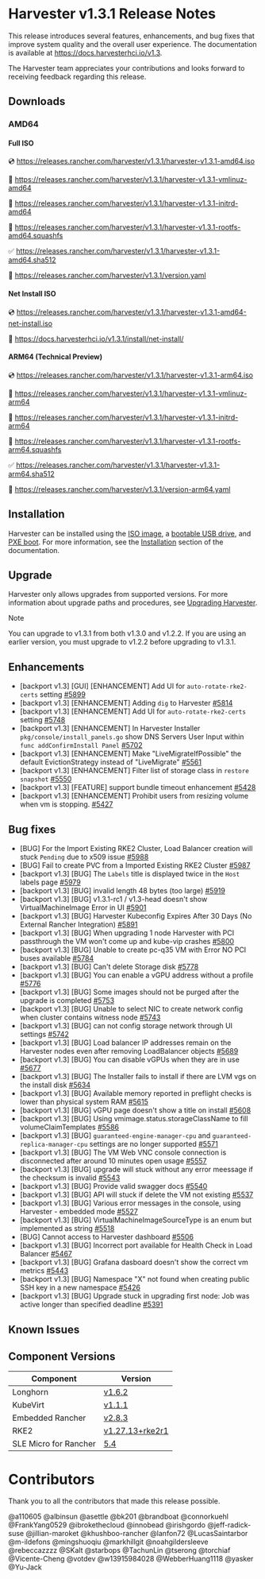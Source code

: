 # Harvester v1.3.1 Release Notes

This release introduces several features, enhancements, and bug fixes that improve system quality and the overall user experience. The documentation is available at https://docs.harvesterhci.io/v1.3.

The Harvester team appreciates your contributions and looks forward to receiving feedback regarding this release.

## Downloads

### AMD64

#### Full ISO

:cd: https://releases.rancher.com/harvester/v1.3.1/harvester-v1.3.1-amd64.iso

:file_folder: https://releases.rancher.com/harvester/v1.3.1/harvester-v1.3.1-vmlinuz-amd64

:file_folder: https://releases.rancher.com/harvester/v1.3.1/harvester-v1.3.1-initrd-amd64

:file_folder: https://releases.rancher.com/harvester/v1.3.1/harvester-v1.3.1-rootfs-amd64.squashfs

:white_check_mark: https://releases.rancher.com/harvester/v1.3.1/harvester-v1.3.1-amd64.sha512

:memo: https://releases.rancher.com/harvester/v1.3.1/version.yaml


#### Net Install ISO

:cd: https://releases.rancher.com/harvester/v1.3.1/harvester-v1.3.1-amd64-net-install.iso

:memo: https://docs.harvesterhci.io/v1.3.1/install/net-install/


#### ARM64 (Technical Preview)

:cd: https://releases.rancher.com/harvester/v1.3.1/harvester-v1.3.1-arm64.iso

:file_folder: https://releases.rancher.com/harvester/v1.3.1/harvester-v1.3.1-vmlinuz-arm64

:file_folder: https://releases.rancher.com/harvester/v1.3.1/harvester-v1.3.1-initrd-arm64

:file_folder: https://releases.rancher.com/harvester/v1.3.1/harvester-v1.3.1-rootfs-arm64.squashfs

:white_check_mark: https://releases.rancher.com/harvester/v1.3.1/harvester-v1.3.1-arm64.sha512

:memo: https://releases.rancher.com/harvester/v1.3.1/version-arm64.yaml



## Installation

Harvester can be installed using the [ISO image](https://docs.harvesterhci.io/v1.3/install/index), a [bootable USB drive](https://docs.harvesterhci.io/v1.3/install/usb-install), and [PXE boot](https://docs.harvesterhci.io/v1.3/install/pxe-boot-install). For more information, see the [Installation](https://docs.harvesterhci.io/v1.3/install/requirements) section of the documentation.


## Upgrade

Harvester only allows upgrades from supported versions. For more information about upgrade paths and procedures, see [Upgrading Harvester](https://docs.harvesterhci.io/v1.3/upgrade/index).

> [!NOTE]
> You can upgrade to v1.3.1 from both v1.3.0 and v1.2.2. If you are using an earlier version, you must upgrade to v1.2.2 before upgrading to v1.3.1.


## Enhancements


- [backport v1.3] [GUI] [ENHANCEMENT] Add UI for `auto-rotate-rke2-certs` setting [#5899](https://github.com/harvester/harvester/issues/5899)
- [backport v1.3] [ENHANCEMENT] Adding `dig` to Harvester [#5814](https://github.com/harvester/harvester/issues/5814)
- [backport v1.3] [ENHANCEMENT] Add UI for `auto-rotate-rke2-certs` setting [#5748](https://github.com/harvester/harvester/issues/5748)
- [backport v1.3] [ENHANCEMENT] In Harvester Installer `pkg/console/install_panels.go` show DNS Servers User Input within `func addConfirmInstall Panel` [#5702](https://github.com/harvester/harvester/issues/5702)
- [backport v1.3] [ENHANCEMENT] Make "LiveMigrateIfPossible" the default EvictionStrategy instead of "LiveMigrate" [#5561](https://github.com/harvester/harvester/issues/5561)
- [backport v1.3] [ENHANCEMENT] Filter list of storage class in `restore snapshot` [#5550](https://github.com/harvester/harvester/issues/5550)
- [backport v1.3] [FEATURE] support bundle timeout enhancement  [#5428](https://github.com/harvester/harvester/issues/5428)
- [backport v1.3] [ENHANCEMENT] Prohibit users from resizing volume when vm is stopping. [#5427](https://github.com/harvester/harvester/issues/5427)


## Bug fixes


- [BUG] For the Import Existing RKE2 Cluster, Load Balancer creation will stuck `Pending`  due to x509 issue [#5988](https://github.com/harvester/harvester/issues/5988)
- [BUG] Fail to create PVC from a Imported Existing RKE2 Cluster [#5987](https://github.com/harvester/harvester/issues/5987)
- [backport v1.3] [BUG] The `Labels` title is displayed twice in the `Host` labels page [#5979](https://github.com/harvester/harvester/issues/5979)
- [backport v1.3] [BUG] invalid length 48 bytes (too large) [#5919](https://github.com/harvester/harvester/issues/5919)
- [backport v1.3] [BUG] v1.3.1-rc1 / v1.3-head doesn't show VirtualMachineImage Error in UI [#5901](https://github.com/harvester/harvester/issues/5901)
- [backport v1.3] [BUG] Harvester Kubeconfig Expires After 30 Days (No External Rancher Integration) [#5891](https://github.com/harvester/harvester/issues/5891)
- [backport v1.3] [BUG] When upgrading 1 node Harvester with PCI passthrough the VM won't come up and kube-vip crashes [#5800](https://github.com/harvester/harvester/issues/5800)
- [backport v1.3] [BUG] Unable to create pc-q35 VM with Error NO PCI buses available [#5784](https://github.com/harvester/harvester/issues/5784)
- [backport v1.3] [BUG] Can't delete Storage disk [#5778](https://github.com/harvester/harvester/issues/5778)
- [backport v1.3] [BUG] You can enable a vGPU address without a profile [#5776](https://github.com/harvester/harvester/issues/5776)
- [backport v1.3] [BUG] Some images should not be purged after the upgrade is completed [#5753](https://github.com/harvester/harvester/issues/5753)
- [backport v1.3] [BUG] Unable to select NIC to create network config when cluster contains witness node [#5743](https://github.com/harvester/harvester/issues/5743)
- [backport v1.3] [BUG] can not config storage network through UI settings [#5742](https://github.com/harvester/harvester/issues/5742)
- [backport v1.3] [BUG] Load balancer IP addresses remain on the Harvester nodes even after removing LoadBalancer objects [#5689](https://github.com/harvester/harvester/issues/5689)
- [backport v1.3] [BUG] You can disable vGPUs when they are in use [#5677](https://github.com/harvester/harvester/issues/5677)
- [backport v1.3] [BUG] The Installer fails to install if there are LVM vgs on the install disk [#5634](https://github.com/harvester/harvester/issues/5634)
- [backport v1.3] [BUG] Available memory reported in preflight checks is lower than physical system RAM [#5615](https://github.com/harvester/harvester/issues/5615)
- [backport v1.3] [BUG] vGPU page doesn't show a title on install [#5608](https://github.com/harvester/harvester/issues/5608)
- [backport v1.3] [BUG] Using vmimage.status.storageClassName to fill volumeClaimTemplates [#5586](https://github.com/harvester/harvester/issues/5586)
- [backport v1.3] [BUG] `guaranteed-engine-manager-cpu` and `guaranteed-replica-manager-cpu` settings are no longer supported [#5571](https://github.com/harvester/harvester/issues/5571)
- [backport v1.3] [BUG] The VM Web VNC console connection is disconnected after around 10 minutes open usage  [#5557](https://github.com/harvester/harvester/issues/5557)
- [backport v1.3] [BUG] upgrade will stuck without any error meessage if the checksum is invalid  [#5543](https://github.com/harvester/harvester/issues/5543)
- [backport v1.3] [BUG] Provide valid swagger docs [#5540](https://github.com/harvester/harvester/issues/5540)
- [backport v1.3] [BUG] API will stuck if delete the VM not existing [#5537](https://github.com/harvester/harvester/issues/5537)
- [backport v1.3] [BUG] Various error messages in the console, using Harvester - embedded mode [#5527](https://github.com/harvester/harvester/issues/5527)
- [backport v1.3] [BUG] VirtualMachineImageSourceType is an enum but implemented as string [#5518](https://github.com/harvester/harvester/issues/5518)
- [BUG] Cannot access to Harvester dashboard [#5506](https://github.com/harvester/harvester/issues/5506)
- [backport v1.3] [BUG] Incorrect port available for Health Check in Load Balancer [#5467](https://github.com/harvester/harvester/issues/5467)
- [backport v1.3] [BUG] Grafana dasboard doesn't show the correct vm metrics [#5443](https://github.com/harvester/harvester/issues/5443)
- [backport v1.3] [BUG] Namespace "X" not found when creating public SSH key in a new namespace [#5426](https://github.com/harvester/harvester/issues/5426)
- [backport v1.3] [BUG] Upgrade stuck in upgrading first node: Job was active longer than specified deadline [#5391](https://github.com/harvester/harvester/issues/5391)


## Known Issues

## Component Versions

| Component | Version |
| --- | --- |
| Longhorn | [v1.6.2](https://github.com/longhorn/longhorn/releases/tag/v1.6.2) |
| KubeVirt | [v1.1.1](https://github.com/kubevirt/kubevirt/releases/tag/v1.1.1) |
| Embedded Rancher | [v2.8.3](https://github.com/rancher/rancher/releases/tag/v2.8.3) |
| RKE2 | [v1.27.13+rke2r1](https://github.com/rancher/rke2/releases/tag/v1.27.13%2Brke2r1) |
| SLE Micro for Rancher | [5.4](https://github.com/harvester/os2/releases/tag/v1.3-20240531)|

# Contributors

Thank you to all the contributors that made this release possible.

@a110605
@albinsun
@asettle
@bk201
@brandboat
@connorkuehl
@FrankYang0529
@ibrokethecloud
@innobead
@irishgordo
@jeff-radick-suse
@jillian-maroket
@khushboo-rancher
@lanfon72
@LucasSaintarbor
@m-ildefons
@mingshuoqiu
@markhillgit
@noahgildersleeve
@rebeccazzzz
@SKalt
@starbops
@TachunLin
@tserong
@torchiaf
@Vicente-Cheng
@votdev
@w13915984028
@WebberHuang1118
@yasker
@Yu-Jack

